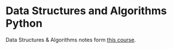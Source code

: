 # Data Structures and Algorithms Python
Data Structures &amp; Algorithms notes form [this course](https://www.udemy.com/course/data-structures-algorithms-python/).
